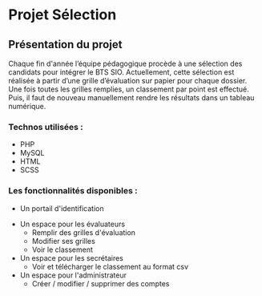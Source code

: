 # Projet Sélection

## Présentation du projet
Chaque fin d'année l’équipe pédagogique procède à une sélection des candidats pour intégrer le BTS SIO.
Actuellement, cette sélection est réalisée à partir d’une grille d’évaluation sur papier pour chaque dossier.
Une fois toutes les grilles remplies, un classement par point est effectué.
Puis, il faut de nouveau manuellement rendre les résultats dans un tableau numérique.

### Technos utilisées :
- PHP
- MySQL
- HTML
- SCSS

### Les fonctionnalités disponibles :
* Un portail d'identification

-   Un espace pour les évaluateurs
    -   Remplir des grilles d'évaluation
    -   Modifier ses grilles
    -   Voir le classement
-   Un espace pour les secrétaires
    -   Voir et télécharger le classement au format csv
-   Un espace pour l'administrateur
    -   Créer / modifier / supprimer des comptes